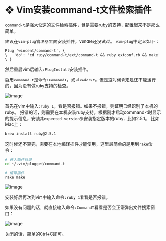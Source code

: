 #  ❖ Vim安装command-t文件检索插件

`command-t`是强大快速的文件检索插件，但是需要ruby的支持，配置起来不是那么简单。

建议在`vim-plug`管理器里面安装插件，vundle还没试过。
`vim-plug`中定义如下：
```vim
Plug 'wincent/command-t', {
\   'do': 'cd ruby/command-t/ext/command-t && ruby extconf.rb && make'
\ }
```

然后重启vim后输入`:PlugInstall`安装插件。

启用`command-t`是命令`:CommandT`，或`<leader>t`。但是这时候肯定是还不能运行的，因为没有做ruby支持的检查。

![image](https://user-images.githubusercontent.com/14041622/49455305-e2f33900-f821-11e8-8b96-6598cb4f1173.png)

首先在vim中输入`:ruby 1`，看是否报错。如果不报错，则证明已经识别了本机的ruby。
报错的话，则需要在本机安装ruby支持。根据刚才启动command-t时显示的提示信息，安装其`expected version`来安装指定版本的ruby，比如2.5.1。
比如Mac上：
```sh
brew install ruby@2.5.1
```

这时候还不算完，需要在本地编译插件才能使用，这里最简单的是用到`rake`命令：
```sh
# 进入插件目录
cd ~/.vim/plugged/command-t

# 编译插件
rake make
```

![image](https://user-images.githubusercontent.com/14041622/49455694-8a706b80-f822-11e8-9957-9c71d5c7314d.png)


安装好后再次到vim中输入命令`:ruby 1`看看是否报错。

如果没有问题的话，就直接输入命令`:CommandT`看看是否会正常弹出文件搜索窗口：

![image](https://user-images.githubusercontent.com/14041622/49455867-e1764080-f822-11e8-87ac-4a270f5d5b65.png)

关闭的话，简单的Ctrl+C即可。